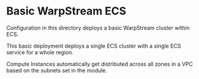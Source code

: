 # Basic WarpStream ECS

Configuration in this directory deploys a basic WarpStream cluster within ECS.

This basic deployment deploys a single ECS cluster with a single ECS service for a whole region.

Compute Instances automatically get distributed across all zones in a VPC based on the subnets set in the module.
